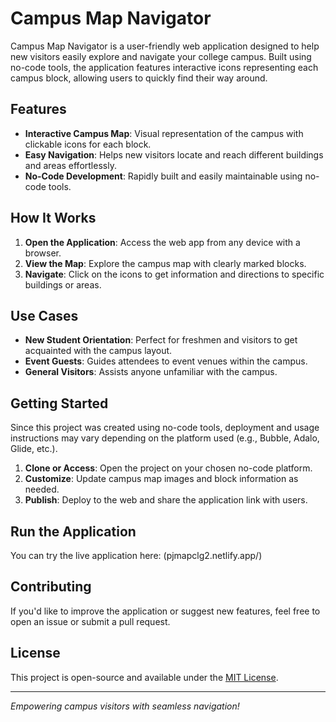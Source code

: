 # Campus Map Navigator

Campus Map Navigator is a user-friendly web application designed to help new visitors easily explore and navigate your college campus. Built using no-code tools, the application features interactive icons representing each campus block, allowing users to quickly find their way around.

## Features

- **Interactive Campus Map**: Visual representation of the campus with clickable icons for each block.
- **Easy Navigation**: Helps new visitors locate and reach different buildings and areas effortlessly.
- **No-Code Development**: Rapidly built and easily maintainable using no-code tools.

## How It Works

1. **Open the Application**: Access the web app from any device with a browser.
2. **View the Map**: Explore the campus map with clearly marked blocks.
3. **Navigate**: Click on the icons to get information and directions to specific buildings or areas.

## Use Cases

- **New Student Orientation**: Perfect for freshmen and visitors to get acquainted with the campus layout.
- **Event Guests**: Guides attendees to event venues within the campus.
- **General Visitors**: Assists anyone unfamiliar with the campus.

## Getting Started

Since this project was created using no-code tools, deployment and usage instructions may vary depending on the platform used (e.g., Bubble, Adalo, Glide, etc.).

1. **Clone or Access**: Open the project on your chosen no-code platform.
2. **Customize**: Update campus map images and block information as needed.
3. **Publish**: Deploy to the web and share the application link with users.

## Run the Application

You can try the live application here: (pjmapclg2.netlify.app/) 
<!-- Replace the '#' above with your actual deployed app link -->

## Contributing

If you'd like to improve the application or suggest new features, feel free to open an issue or submit a pull request.

## License

This project is open-source and available under the [MIT License](LICENSE).

---

*Empowering campus visitors with seamless navigation!*
